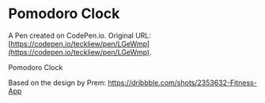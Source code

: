 # Pomodoro Clock

A Pen created on CodePen.io. Original URL: [https://codepen.io/teckliew/pen/LGeWmp](https://codepen.io/teckliew/pen/LGeWmp).

Pomodoro Clock

Based on the design by Prem: https://dribbble.com/shots/2353632-Fitness-App


